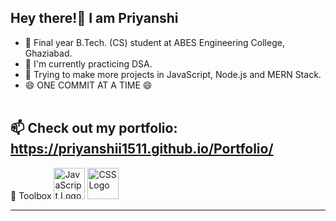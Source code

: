 ## Hey there!👋 I am Priyanshi 

<!--
**Priyanshii1511/Priyanshii1511** is a ✨ _special_ ✨ repository because its `README.md` (this file) appears on your GitHub profile.

Here are some ideas to get you started:

- 🔭 I’m currently working on ...
- 🌱 I’m currently learning ...
- 👯 I’m looking to collaborate on ...
- 🤔 I’m looking for help with ...
- 💬 Ask me about ...
- 📫 How to reach me: ...
- 😄 Pronouns: ...
- ⚡ Fun fact: ...
-->
- 🔭 Final year B.Tech. (CS) student at ABES Engineering College, Ghaziabad.
- 🌱 I'm currently practicing DSA.
- 💬 Trying to make more projects in JavaScript, Node.js and MERN Stack.
- 😄 ONE COMMIT AT A TIME 😄 </br> </br>

📫 Check out my portfolio: https://priyanshii1511.github.io/Portfolio/
</br>
---

🧰 Toolbox
<img src="https://cdn.worldvectorlogo.com/logos/javascript.svg" alt="JavaScript Logo" width="50" height="50"/> <img src="https://cdn.worldvectorlogo.com/logos/css3.svg" alt="CSS Logo" width="50" height="50"/>


---
